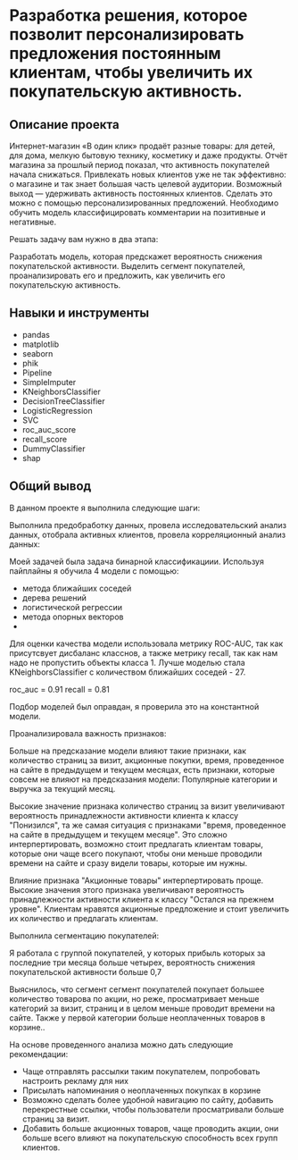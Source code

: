 # Разработка решения, которое позволит персонализировать предложения постоянным клиентам, чтобы увеличить их покупательскую активность.

## Описание проекта

Интернет-магазин «В один клик» продаёт разные товары: для детей, для дома, мелкую бытовую технику, косметику и даже продукты. Отчёт магазина за прошлый период показал, что активность покупателей начала снижаться. Привлекать новых клиентов уже не так эффективно: о магазине и так знает большая часть целевой аудитории. Возможный выход — удерживать активность постоянных клиентов. Сделать это можно с помощью персонализированных предложений.
Необходимо обучить модель классифицировать комментарии на позитивные и негативные.

Решать задачу вам нужно в два этапа:

Разработать модель, которая предскажет вероятность снижения покупательской активности.
Выделить сегмент покупателей, проанализировать его и предложить, как увеличить его покупательскую активность.

## Навыки и инструменты

* pandas
* matplotlib
* seaborn
* phik
* Pipeline
* SimpleImputer
* KNeighborsClassifier
* DecisionTreeClassifier
* LogisticRegression
* SVC
* roc_auc_score
* recall_score
* DummyClassifier
* shap


## Общий вывод

В данном проекте я выполнила следующие шаги:

Выполнила предобработку данных, провела исследовательский анализ данных, отобрала активных клиентов, провела корреляционный анализ данных:

Моей задачей была задача бинарной классификациии. Используя пайплайны я обучила 4 модели с помощью:

* метода ближайших соседей
* дерева решений
* логистической регрессии
* метода опорных векторов
* 
Для оценки качества модели использовала метрику ROC-AUC, так как присутсвует дисбаланс класснов, а также метрику recall, так как нам надо не пропустить объекты класса 1. Лучше моделью стала KNeighborsClassifier с количеством ближайших соседей - 27.

roc_auc = 0.91 recall = 0.81

Подбор моделей был оправдан, я проверила это на константной модели.

Проанализировала важность признаков:

Больше на предсказание модели влияют такие признаки, как количество страниц за визит, акционные покупки, время, проведенное на сайте в предыдущем и текущем месяцах, есть признаки, которые совсем не влияют на предсказания модели: Популярные категории и выручка за текущий месяц.

Высокие значение признака количество страниц за визит увеличивают вероятность принадлежности активности клиента к классу "Понизился", та же самая ситуация с признаками "время, проведенное на сайте в предыдущем и текущем месяце". Это сложно интерпертировать, возможно стоит предлагать клиентам товары, которые они чаще всего покупают, чтобы они меньше проводили времени на сайте и сразу видели товары, которые им нужны.

Влияние признака "Акционные товары" интерпертировать проще. Высокие значения этого признака увеличивают вероятность принадлежности активности клиента к классу "Остался на прежнем уровне". Клиентам нравятся акционные предложение и стоит увеличить их количество и предлагать клиентам.

Выполнила сегментацию покупателей: 

Я работала с группой покупателей, у которых прибыль которых за последние три месяца больше четырех, вероятность снижения покупательской активности больше 0,7

Выяснилось, что сегмент сегмент покупателей покупает большее количество товарова по акции, но реже, просматривает меньше категорий за визит, страниц и в целом меньше проводит времени на сайте. Также у первой категории больше неоплаченных товаров в корзине..

На основе проведенного анализа можно дать следующие рекомендации:

* Чаще отправлять рассылки таким покупателем, попробовать настроить рекламу для них
* Присылать напоминания о неоплаченных покупках в корзине
* Возможно сделать более удобной навигацию по сайту, добавить перекрестные ссылки, чтобы пользователи просматривали больше страниц за визит.
* Добавить больше акционных товаров, чаще проводить акции, они больше всего влияют на покупательскую способность всех групп клиентов.
